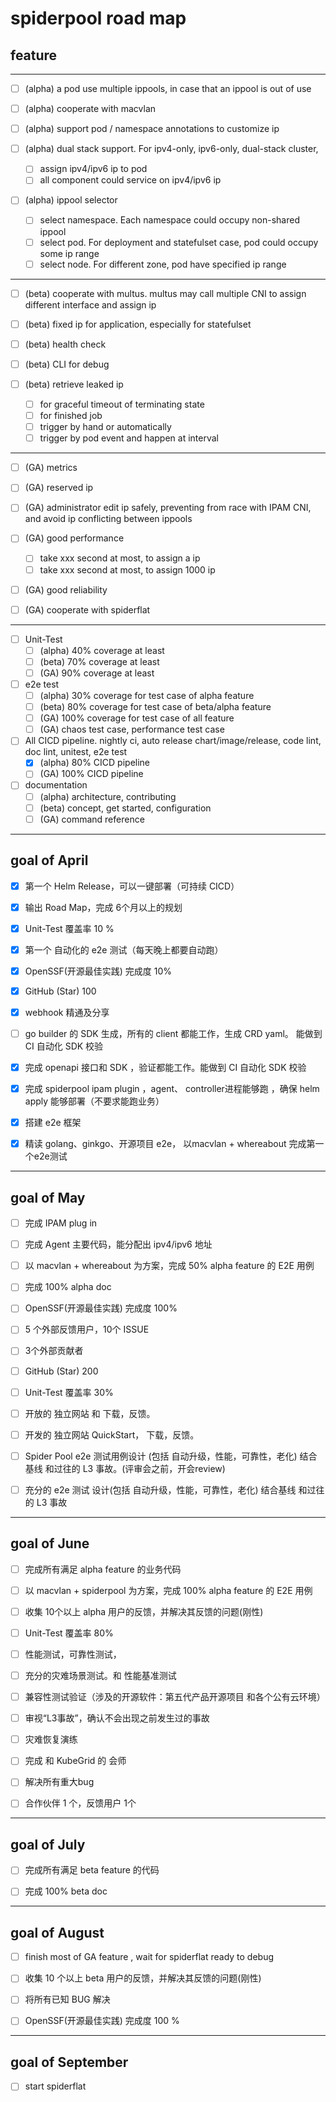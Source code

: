 # spiderpool road map

## feature

---

* [ ] (alpha) a pod use multiple ippools, in case that an ippool is out of use

* [ ] (alpha) cooperate with macvlan

* [ ] (alpha) support pod / namespace annotations to customize ip

* [ ] (alpha) dual stack support. For ipv4-only, ipv6-only, dual-stack cluster,
  * [ ] assign ipv4/ipv6 ip to pod
  * [ ] all component could service on ipv4/ipv6 ip

* [ ] (alpha) ippool selector
  *[ ] select namespace. Each namespace could occupy non-shared ippool
  *[ ] select pod. For deployment and statefulset case, pod could occupy some ip range
  *[ ] select node. For different zone, pod have specified ip range
  
---

* [ ] (beta) cooperate with multus. multus may call multiple CNI to assign different interface and assign ip

* [ ] (beta) fixed ip for application, especially for statefulset

* [ ] (beta) health check

* [ ] (beta) CLI for debug

* [ ] (beta) retrieve leaked ip
  * [ ] for graceful timeout of terminating state
  * [ ] for finished job
  * [ ] trigger by hand or automatically
  * [ ] trigger by pod event and happen at interval

---

* [ ] (GA) metrics

* [ ] (GA) reserved ip

* [ ] (GA) administrator edit ip safely, preventing from race with IPAM CNI, and avoid ip conflicting between ippools

* [ ] (GA) good performance
  * [ ] take xxx second at most, to assign a ip
  * [ ] take xxx second at most, to assign 1000 ip

* [ ] (GA) good reliability

* [ ] (GA) cooperate with spiderflat

---

* [ ] Unit-Test
  * [ ] (alpha) 40% coverage at least
  * [ ] (beta) 70% coverage at least
  * [ ] (GA) 90% coverage at least

* [ ] e2e test
  * [ ] (alpha) 30% coverage for test case of alpha feature
  * [ ] (beta) 80% coverage for test case of  beta/alpha feature
  * [ ] (GA) 100% coverage for test case of all feature
  * [ ] (GA) chaos test case, performance test case

* [ ] All CICD pipeline. nightly ci, auto release chart/image/release, code lint, doc lint, unitest, e2e test
  * [X] (alpha) 80% CICD pipeline
  * [ ] (GA) 100% CICD pipeline

* [ ] documentation
  * [ ] (alpha) architecture, contributing
  * [ ] (beta) concept, get started, configuration
  * [ ] (GA) command reference

---

## goal of April

*[x] 第一个 Helm Release，可以一键部署（可持续 CICD）

*[x] 输出 Road Map，完成 6个月以上的规划

*[x] Unit-Test 覆盖率 10 %

*[x] 第一个 自动化的 e2e 测试（每天晚上都要自动跑）

*[x] OpenSSF(开源最佳实践) 完成度 10%

*[x] GitHub (Star) 100

*[x] webhook 精通及分享

*[ ] go builder 的 SDK 生成，所有的 client 都能工作，生成 CRD yaml。 能做到 CI 自动化 SDK 校验

*[x] 完成 openapi 接口和 SDK ，验证都能工作。能做到 CI 自动化 SDK 校验

*[x] 完成 spiderpool ipam plugin ，agent、 controller进程能够跑 ，确保 helm apply 能够部署（不要求能跑业务）

*[x] 搭建 e2e 框架

*[x] 精读 golang、ginkgo、开源项目 e2e， 以macvlan + whereabout 完成第一个e2e测试

---

## goal of May

*[ ] 完成 IPAM plug in

*[ ] 完成 Agent 主要代码，能分配出 ipv4/ipv6 地址

*[ ] 以 macvlan + whereabout 为方案，完成 50% alpha feature 的 E2E 用例

*[ ] 完成 100% alpha doc

*[ ] OpenSSF(开源最佳实践) 完成度 100%

*[ ] 5 个外部反馈用户，10个 ISSUE

*[ ] 3个外部贡献者

*[ ] GitHub (Star) 200

*[ ] Unit-Test 覆盖率 30%

*[ ] 开放的 独立网站 和 下载，反馈。

*[ ] 开发的 独立网站 QuickStart， 下载，反馈。

*[ ] Spider Pool e2e 测试用例设计 (包括 自动升级，性能，可靠性，老化) 结合基线 和过往的 L3 事故。(评审会之前，开会review)

*[ ] 充分的 e2e 测试 设计(包括 自动升级，性能，可靠性，老化) 结合基线 和过往的 L3 事故

---

## goal of June

* [ ] 完成所有满足 alpha feature 的业务代码

* [ ] 以 macvlan + spiderpool 为方案，完成 100% alpha feature 的 E2E 用例

* [ ] 收集 10个以上 alpha 用户的反馈，并解决其反馈的问题(刚性)

* [ ] Unit-Test 覆盖率 80%

* [ ] 性能测试，可靠性测试，

* [ ]  充分的灾难场景测试。和 性能基准测试

* [ ] 兼容性测试验证（涉及的开源软件：第五代产品开源项目 和各个公有云环境）

* [ ] 审视“L3事故”，确认不会出现之前发生过的事故

* [ ] 灾难恢复演练

* [ ] 完成 和 KubeGrid 的 会师

* [ ] 解决所有重大bug

* [ ] 合作伙伴 1 个，反馈用户 1个

---

## goal of July

*[ ] 完成所有满足 beta feature 的代码

*[ ] 完成 100% beta doc

---

## goal of August

* [ ] finish most of GA feature , wait for spiderflat ready to debug

* [ ] 收集 10 个以上 beta 用户的反馈，并解决其反馈的问题(刚性)

* [ ] 将所有已知 BUG 解决

* [ ] OpenSSF(开源最佳实践) 完成度 100 %

---

## goal of September

*[ ] start spiderflat

